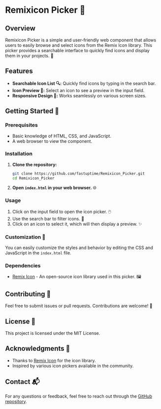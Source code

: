 # Remixicon Picker 🎨

## Overview
Remixicon Picker is a simple and user-friendly web component that allows users to easily browse and select icons from the Remix Icon library. This picker provides a searchable interface to quickly find icons and display them in your projects. 🌟

## Features
- **Searchable Icon List 🔍:** Quickly find icons by typing in the search bar.
- **Icon Preview 👀:** Select an icon to see a preview in the input field.
- **Responsive Design 📱:** Works seamlessly on various screen sizes.

## Getting Started 🚀

### Prerequisites
- Basic knowledge of HTML, CSS, and JavaScript.
- A web browser to view the component.

### Installation
1. **Clone the repository:**
   ```bash
   git clone https://github.com/fastuptime/Remixicon_Picker.git
   cd Remixicon_Picker
   ```

2. **Open `index.html` in your web browser.** 🌐

### Usage
1. Click on the input field to open the icon picker. 🖱️
2. Use the search bar to filter icons. 🔎
3. Click on an icon to select it, which will then display a preview. ✨

### Customization 🎨
You can easily customize the styles and behavior by editing the CSS and JavaScript in the `index.html` file.

### Dependencies
- [Remix Icon](https://remixicon.com/) - An open-source icon library used in this picker. 🖼️

## Contributing 🤝
Feel free to submit issues or pull requests. Contributions are welcome! 🌈

## License 📜
This project is licensed under the MIT License.

## Acknowledgments 🙌
- Thanks to [Remix Icon](https://remixicon.com/) for the icon library.
- Inspired by various icon pickers available in the community.

## Contact 📬
For any questions or feedback, feel free to reach out through the [GitHub repository](https://github.com/fastuptime/Remixicon_Picker).
